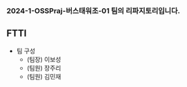 ### 2024-1-OSSPraj-버스태워조-01 팀의 리파지토리입니다.

## FTTI

- 팀 구성
    - (팀장) 이보성
    - (팀원) 장주리
    - (팀원) 김민재

